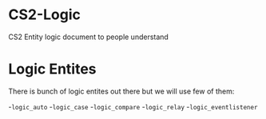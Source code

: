 # CS2-Logic
CS2 Entity logic document to people understand

# Logic Entites
There is bunch of logic entites out there but we will use few of them:

-`logic_auto`
-`logic_case`
-`logic_compare`
-`logic_relay`
-`logic_eventlistener`

